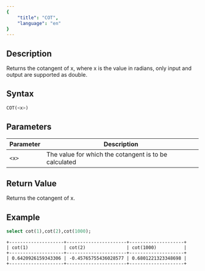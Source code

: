 ```yaml
---
{
    "title": "COT",
    "language": "en"
}
---
```


## Description

Returns the cotangent of x, where x is the value in radians, only input and output are supported as double.

## Syntax

```sql
COT(<x>)
```

## Parameters

| Parameter | Description |
| -- | -- |
| `<x>` | The value for which the cotangent is to be calculated |

## Return Value

Returns the cotangent of x.

## Example

```sql
select cot(1),cot(2),cot(1000);
```

```text
+--------------------+----------------------+--------------------+
| cot(1)             | cot(2)               | cot(1000)          |
+--------------------+----------------------+--------------------+
| 0.6420926159343306 | -0.45765755436028577 | 0.6801221323348698 |
+--------------------+----------------------+--------------------+
```
